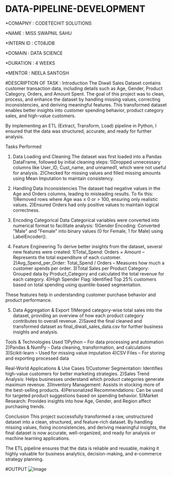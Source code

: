 # DATA-PIPELINE-DEVELOPMENT

*COMAPNY : CODETECHIT SOLUTIONS

*NAME : MISS SWAPNIL SAHU

*INTERN ID : CT08JDB

*DOMAIN : DATA SCIENCE

*DURATION : 4 WEEKS

*MENTOR : NEELA SANTOSH


#DESCRIPTION OF TASK :
Introduction
The Diwali Sales Dataset contains customer transaction data, including details such as Age, Gender, Product Category, Orders, and Amount Spent. The goal of this project was to clean, process, and enhance the dataset by handling missing values, correcting inconsistencies, and deriving meaningful features. This transformed dataset enables better insights into customer spending behavior, product category sales, and high-value customers.

By implementing an ETL (Extract, Transform, Load) pipeline in Python, I ensured that the data was structured, accurate, and ready for further analysis.

Tasks Performed
1. Data Loading and Cleaning
The dataset was first loaded into a Pandas DataFrame, followed by initial cleaning steps:
1)Dropped unnecessary columns like User_ID, Cust_name, and unnamed1, which were not useful for analysis.
2)Checked for missing values and filled missing amounts using Mean Imputation to maintain consistency.

2. Handling Data Inconsistencies
The dataset had negative values in the Age and Orders columns, leading to misleading results. To fix this:
1)Removed rows where Age was ≤ 0 or > 100, ensuring only realistic values.
2)Ensured Orders had only positive values to maintain logical correctness.

3. Encoding Categorical Data
Categorical variables were converted into numerical format to facilitate analysis:
1)Gender Encoding: Converted "Male" and "Female" into binary values (0 for Female, 1 for Male) using LabelEncoder().

4. Feature Engineering
To derive better insights from the dataset, several new features were created:
1)Total_Spend: Orders × Amount – Represents the total expenditure of each customer.
2)Avg_Spend_per_Order: Total_Spend / Orders – Measures how much a customer spends per order.
3)Total Sales per Product Category: Grouped data by Product_Category and calculated the total revenue for each category.
4)High Spender Flag: Identified Top 25% customers based on total spending using quantile-based segmentation.

These features help in understanding customer purchase behavior and product performance.

5. Data Aggregation & Export
1)Merged category-wise total sales into the dataset, providing an overview of how each product category contributes to overall revenue.
2)Saved the final cleaned and transformed dataset as final_diwali_sales_data.csv for further business insights and analysis.

Tools & Technologies Used
1)Python – For data processing and automation
2)Pandas & NumPy – Data cleaning, transformation, and calculations
3)Scikit-learn – Used for missing value imputation
4)CSV Files – For storing and exporting processed data

Real-World Applications & Use Cases
1)Customer Segmentation: Identifies high-value customers for better marketing strategies.
2)Sales Trend Analysis: Helps businesses understand which product categories generate maximum revenue.
3)Inventory Management: Assists in stocking more of the best-selling products.
4)Personalized Recommendations: Can be used for targeted product suggestions based on spending behavior.
5)Market Research: Provides insights into how Age, Gender, and Region affect purchasing trends.

Conclusion
This project successfully transformed a raw, unstructured dataset into a clean, structured, and feature-rich dataset. By handling missing values, fixing inconsistencies, and deriving meaningful insights, the final dataset is now accurate, well-organized, and ready for analysis or machine learning applications.

The ETL pipeline ensures that the data is reliable and reusable, making it highly valuable for business analytics, decision-making, and e-commerce strategy planning. 

#OUTPUT
![Image](https://github.com/user-attachments/assets/b327c337-7bf2-429d-84d3-c045e1a8134e)

